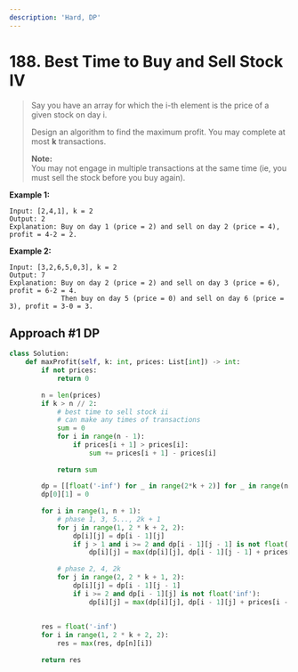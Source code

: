 ```yaml
---
description: 'Hard, DP'
---
```


# 188. Best Time to Buy and Sell Stock IV

> Say you have an array for which the i-th element is the price of a given stock on day i.
>
> Design an algorithm to find the maximum profit. You may complete at most **k** transactions.
>
> **Note:**  
> You may not engage in multiple transactions at the same time \(ie, you must sell the stock before you buy again\).

**Example 1:**

```text
Input: [2,4,1], k = 2
Output: 2
Explanation: Buy on day 1 (price = 2) and sell on day 2 (price = 4), profit = 4-2 = 2.
```

**Example 2:**

```text
Input: [3,2,6,5,0,3], k = 2
Output: 7
Explanation: Buy on day 2 (price = 2) and sell on day 3 (price = 6), profit = 6-2 = 4.
             Then buy on day 5 (price = 0) and sell on day 6 (price = 3), profit = 3-0 = 3.
```

## Approach \#1 DP

```python
class Solution:
    def maxProfit(self, k: int, prices: List[int]) -> int:
        if not prices:
            return 0
        
        n = len(prices)
        if k > n // 2:
            # best time to sell stock ii
            # can make any times of transactions
            sum = 0
            for i in range(n - 1):
                if prices[i + 1] > prices[i]:
                    sum += prices[i + 1] - prices[i]
                    
            return sum
        
        dp = [[float('-inf') for _ in range(2*k + 2)] for _ in range(n + 1)]
        dp[0][1] = 0
        
        for i in range(1, n + 1):
            # phase 1, 3, 5..., 2k + 1
            for j in range(1, 2 * k + 2, 2):
                dp[i][j] = dp[i - 1][j]
                if j > 1 and i >= 2 and dp[i - 1][j - 1] is not float('-inf'):
                    dp[i][j] = max(dp[i][j], dp[i - 1][j - 1] + prices[i - 1] - prices[i - 2])
            
            # phase 2, 4, 2k
            for j in range(2, 2 * k + 1, 2):
                dp[i][j] = dp[i - 1][j - 1]
                if i >= 2 and dp[i - 1][j] is not float('inf'):
                    dp[i][j] = max(dp[i][j], dp[i - 1][j] + prices[i - 1] - prices[i - 2])
                    
                    
        res = float('-inf')
        for i in range(1, 2 * k + 2, 2):
            res = max(res, dp[n][i])
            
        return res
```

